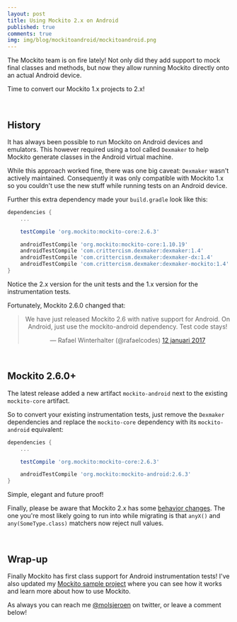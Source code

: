 ```yaml
---
layout: post
title: Using Mockito 2.x on Android
published: true
comments: true
img: img/blog/mockitoandroid/mockitoandroid.png
---
```

The Mockito team is on fire lately! Not only did they add support to mock final classes and methods, but now they allow running Mockito directly onto an actual Android device.

Time to convert our Mockito 1.x projects to 2.x!

<br>

## History
It has always been possible to run Mockito on Android devices and emulators. This however required using a tool called `Dexmaker` to help Mockito generate classes in the Android virtual machine.

While this approach worked fine, there was one big caveat: `Dexmaker` wasn't actively maintained. Consequently it was only compatible with Mockito 1.x so you couldn't use the new stuff while running tests on an Android device.

Further this extra dependency made your `build.gradle` look like this:

```groovy
dependencies {
    ...

    testCompile 'org.mockito:mockito-core:2.6.3'

    androidTestCompile 'org.mockito:mockito-core:1.10.19'
    androidTestCompile 'com.crittercism.dexmaker:dexmaker:1.4'
    androidTestCompile 'com.crittercism.dexmaker:dexmaker-dx:1.4'
    androidTestCompile 'com.crittercism.dexmaker:dexmaker-mockito:1.4'
}
```

Notice the 2.x version for the unit tests and the 1.x version for the instrumentation tests.

Fortunately, Mockito 2.6.0 changed that:

<center><blockquote class="twitter-tweet" data-lang="nl"><p lang="en" dir="ltr">We have just released Mockito 2.6 with native support for Android. On Android, just use the mockito-android dependency. Test code stays!</p>&mdash; Rafael Winterhalter (@rafaelcodes) <a href="https://twitter.com/rafaelcodes/status/819525418231496705">12 januari 2017</a></blockquote></center>

<script async src="//platform.twitter.com/widgets.js" charset="utf-8"></script>

<br>

## Mockito 2.6.0+
The latest release added a new artifact `mockito-android` next to the existing `mockito-core` artifact.

So to convert your existing instrumentation tests, just remove the `Dexmaker` dependencies and replace the `mockito-core` dependency with its `mockito-android` equivalent:

```groovy
dependencies {
    ...

    testCompile 'org.mockito:mockito-core:2.6.3'

    androidTestCompile 'org.mockito:mockito-android:2.6.3'
}
```

Simple, elegant and future proof!

Finally, please be aware that Mockito 2.x has some [behavior changes](https://github.com/mockito/mockito/wiki/What%27s-new-in-Mockito-2#incompatible). The one you're most likely going to run into while migrating is that `anyX()` and `any(SomeType.class)` matchers now reject null values.

<br>

## Wrap-up
Finally Mockito has first class support for Android instrumentation tests! I've also updated my [Mockito sample project](https://github.com/jeroenmols/mockitoexample) where you can see how it works and learn more about how to use Mockito.

As always you can reach me [@molsjeroen](https://twitter.com/molsjeroen) on twitter, or leave a comment below!
